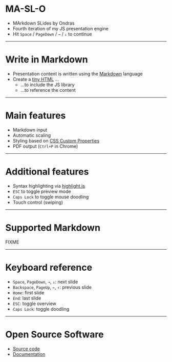 # MA-SL-O

- MArkdown SLides by Ondras
- Fourth iteration of my JS presentation engine
- Hit `Space` / `PageDown` / `→` / `↓` to continue

---

# Write in Markdown

- Presentation content is written using the [Markdown](https://commonmark.org/) language
- Create a [tiny HTML](https://bitbucket.org/ondras/maslo/src/default/example/index.html) &hellip;
  - &hellip;to include the JS library
  - &hellip;to reference the content

---

# Main features

- Markdown input
- Automatic scaling
- Styling based on [CSS Custom Properties](https://developer.mozilla.org/en-US/docs/Web/CSS/--*)
- PDF output (`Ctrl+P` in Chrome)

---

# Additional features

- Syntax highlighting via [highlight.js](https://highlightjs.org/)
- `ESC` to toggle preview mode
- `Caps Lock` to toggle mouse doodling
- Touch control (swiping)

---

# Supported Markdown

FIXME

---

# Keyboard reference

- `Space`, `PageDown`, `→`, `↓`: next slide
- `Backspace`, `PageUp`, `←`, `↑`: previous slide
- `Home`: first slide
- `End`: last slide
- `ESC`: toggle overview
- `Caps Lock`: toggle doodling

---

# Open Source Software

- [Source code](https://bitbucket.org/ondras/maslo/src)
- [Documentation](https://bitbucket.org/ondras/maslo/wiki/Home)

